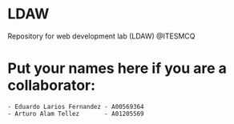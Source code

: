 # LDAW
Repository for web development lab (LDAW) @ITESMCQ
# Put your names here if you are a collaborator:
	- Eduardo Larios Fernandez - A00569364
	- Arturo Alam Tellez       - A01205569
